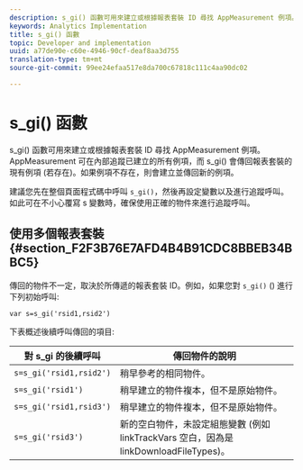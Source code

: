 ```yaml
---
description: s_gi() 函數可用來建立或根據報表套裝 ID 尋找 AppMeasurement 例項。AppMeasurement 可在內部追蹤已建立的所有例項，而 s_gi() 會傳回報表套裝的現有例項 (若存在)。如果例項不存在，則會建立並傳回新的例項。
keywords: Analytics Implementation
title: s_gi() 函數
topic: Developer and implementation
uuid: a77de90e-c60e-4946-90cf-deaf8aa3d755
translation-type: tm+mt
source-git-commit: 99ee24efaa517e8da700c67818c111c4aa90dc02

---
```



# s_gi() 函數

s_gi() 函數可用來建立或根據報表套裝 ID 尋找 AppMeasurement 例項。AppMeasurement 可在內部追蹤已建立的所有例項，而 s_gi() 會傳回報表套裝的現有例項 (若存在)。如果例項不存在，則會建立並傳回新的例項。

建議您先在整個頁面程式碼中呼叫 `s_gi()`，然後再設定變數以及進行追蹤呼叫。如此可在不小心覆寫 s 變數時，確保使用正確的物件來進行追蹤呼叫。

## 使用多個報表套裝 {#section_F2F3B76E7AFD4B4B91CDC8BBEB34BBC5}

傳回的物件不一定，取決於所傳遞的報表套裝 ID。例如，如果您對 `s_gi()` () 進行下列初始呼叫:

```
var s=s_gi('rsid1,rsid2')
```

下表概述後續呼叫傳回的項目:

| **對 s_gi 的後續呼叫** | **傳回物件的說明** |
|---|---|
| `s=s_gi('rsid1,rsid2')` | 稍早參考的相同物件。 |
| `s=s_gi('rsid1')` | 稍早建立的物件複本，但不是原始物件。 |
| `s=s_gi('rsid1,rsid3')` | 稍早建立的物件複本，但不是原始物件。 |
| `s=s_gi('rsid3')` | 新的空白物件，未設定組態變數 (例如 linkTrackVars 空白，因為是 linkDownloadFileTypes)。 |

